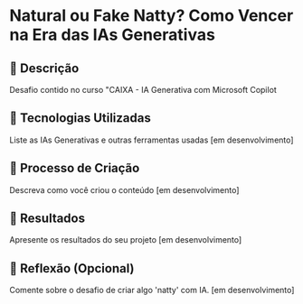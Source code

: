 # Natural ou Fake Natty? Como Vencer na Era das IAs Generativas

## 📒 Descrição
Desafio contido no curso "CAIXA - IA Generativa com Microsoft Copilot

## 🤖 Tecnologias Utilizadas
Liste as IAs Generativas e outras ferramentas usadas [em desenvolvimento]

## 🧐 Processo de Criação
Descreva como você criou o conteúdo [em desenvolvimento]

## 🚀 Resultados
Apresente os resultados do seu projeto [em desenvolvimento]

## 💭 Reflexão (Opcional)
Comente sobre o desafio de criar algo 'natty' com IA. [em desenvolvimento]
